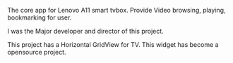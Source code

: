 The core app for Lenovo A11 smart tvbox. Provide Video browsing, playing, bookmarking for user.

I was the Major developer and director of this project.

This project has a Horizontal GridView for TV. This widget has become a opensource project.